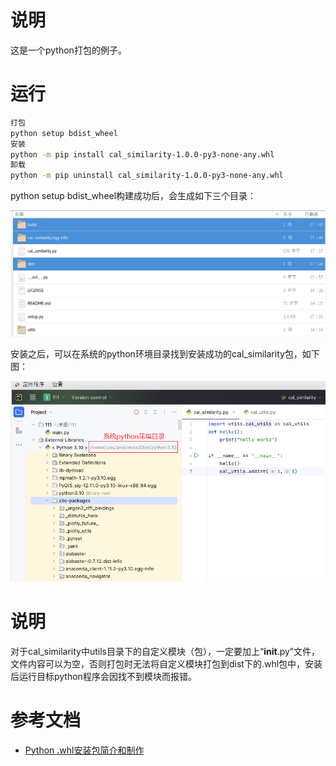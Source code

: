 # 说明

这是一个python打包的例子。

# 运行

```bash
打包
python setup bdist_wheel
安装
python -m pip install cal_similarity-1.0.0-py3-none-any.whl
卸载
python -m pip uninstall cal_similarity-1.0.0-py3-none-any.whl
```

python setup bdist_wheel构建成功后，会生成如下三个目录：

![](.\image\1.png)

安装之后，可以在系统的python环境目录找到安装成功的cal_similarity包，如下图：

 ![](.\image\2.png)

# 说明

对于cal_similarity中utils目录下的自定义模块（包），一定要加上“__init__.py”文件，文件内容可以为空，否则打包时无法将自定义模块打包到dist下的.whl包中，安装后运行目标python程序会因找不到模块而报错。

# 参考文档

* [Python .whl安装包简介和制作](https://blog.csdn.net/zyq880625/article/details/131415452)

